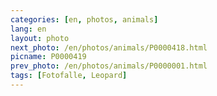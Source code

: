 ```yaml
---
categories: [en, photos, animals]
lang: en
layout: photo
next_photo: /en/photos/animals/P0000418.html
picname: P0000419
prev_photo: /en/photos/animals/P0000001.html
tags: [Fotofalle, Leopard]
---
```

